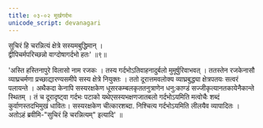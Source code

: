 ```yaml
---
title: ०३-०२ मूर्खगर्दभः
unicode_script: devanagari
---
```

सुचिरं हि चरन्नित्यं क्षेत्रे सस्यमबुद्धिमान् ।  
द्वीपिचर्मपरिच्छन्नो वाग्दोषागर्दभो हतः' ॥९॥

'अस्ति हस्तिनापुरे विलासो नाम रजकः । तस्य गर्दभोऽतिवाहनादुर्बलो मुमूर्षुरिवाभवत् । ततस्तेन रजकेनासौ व्याघ्रचर्मणा प्रच्छाद्यारण्यसमीपे सस्य क्षेत्रे नियुक्तः । ततो दूरात्तमवलोक्य व्याघ्रबुद्ध्या क्षेत्रपतयः सत्वरं पलायन्ते । अथैकदा केनापि सस्यरक्षकेण धूसरकम्बलकृततनुत्राणेन धनु:काण्डं सज्जीकृत्यानतकायेनैकान्ते स्थितम् । तं च दूरादृष्ट्वा गर्दभः पटाको यथेएसस्यभक्षणजातबलो गर्दभोऽयमिति मत्वोचैः शब्दं कुर्वाणस्तदभिमुखं धावितः। सस्यरक्षकेण चीत्कारशब्दा. निश्चित्य गर्दभोऽयमिति लीलयैव व्यापादितः । अतोऽहं ब्रवीमि-"सुचिरं हि चरन्नित्यम्" इत्यादि' ॥ 
